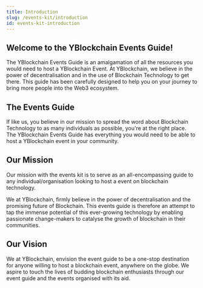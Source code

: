 ```yaml
---
title: Introduction
slug: /events-kit/introduction
id: events-kit-introduction
---
```


## Welcome to the YBlockchain Events Guide!

The YBlockchain Events Guide is an amalgamation of all the resources you would need to host a YBlockchain Event. At YBlockchain, we believe in the power of decentralisation and in the use of Blockchain Technology to get there. This guide has been carefully designed to help you on your journey to bring more people into the Web3 ecosystem. 


## The Events Guide

If like us, you believe in our mission to spread the word about Blockchain Technology to as many individuals as possible, you're at the right place. The YBlockchain Events Guide has everything you would need to be able to host a YBlockchain event in your community. 

## Our Mission
Our mission with the events kit is to serve as an all-encompassing guide to any individual/organisation looking to host a event on blockchain technology.
 
We at YBlockchain, firmly believe in the power of decentralisation and the promising future of Blockchain. This events guide is therefore an attempt to tap the immense potential of this ever-growing technology by enabling passionate change-makers to catalyse the growth of blockchain in their communities.

## Our Vision
We at YBlockchain, envision the event guide to be a one-stop destination for anyone willing to host a blockchain event, anywhere on the globe. We aspire to touch the lives of budding blockchain enthusiasts through our event guide and the events organised with its aid.